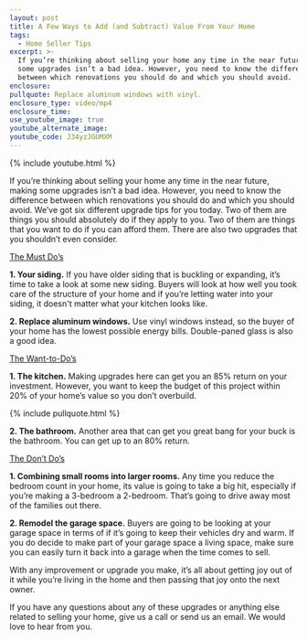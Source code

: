 ```yaml
---
layout: post
title: A Few Ways to Add (and Subtract) Value From Your Home
tags:
  - Home Seller Tips
excerpt: >-
  If you’re thinking about selling your home any time in the near future, making
  some upgrades isn’t a bad idea. However, you need to know the difference
  between which renovations you should do and which you should avoid.
enclosure:
pullquote: Replace aluminum windows with vinyl.
enclosure_type: video/mp4
enclosure_time:
use_youtube_image: true
youtube_alternate_image:
youtube_code: J34yzJGUMXM
---
```



{% include youtube.html %}

If you’re thinking about selling your home any time in the near future, making some upgrades isn’t a bad idea. However, you need to know the difference between which renovations you should do and which you should avoid. We’ve got six different upgrade tips for you today. Two of them are things you should absolutely do if they apply to you. Two of them are things that you want to do if you can afford them. There are also two upgrades that you shouldn’t even consider.

<u>The Must Do&rsquo;s</u>

**1. Your siding.** If you have older siding that is buckling or expanding, it’s time to take a look at some new siding. Buyers will look at how well you took care of the structure of your home and if you’re letting water into your siding, it doesn't matter what your kitchen looks like.

**2. Replace aluminum windows.** Use vinyl windows instead, so the buyer of your home has the lowest possible energy bills. Double-paned glass is also a good idea.

<u>The Want-to-Do&rsquo;s</u>

**1. The kitchen.** Making upgrades here can get you an 85% return on your investment. However, you want to keep the budget of this project within 20% of your home’s value so you don’t overbuild.

{% include pullquote.html %}

**2. The bathroom.** Another area that can get you great bang for your buck is the bathroom. You can get up to an 80% return.

<u>The Don&rsquo;t Do&rsquo;s</u>

**1. Combining small rooms into larger rooms.** Any time you reduce the bedroom count in your home, its value is going to take a big hit, especially if you’re making a 3-bedroom a 2-bedroom. That’s going to drive away most of the families out there.

**2. Remodel the garage space.** Buyers are going to be looking at your garage space in terms of if it’s going to keep their vehicles dry and warm. If you do decide to make part of your garage space a living space, make sure you can easily turn it back into a garage when the time comes to sell.

With any improvement or upgrade you make, it’s all about getting joy out of it while you’re living in the home and then passing that joy onto the next owner.

If you have any questions about any of these upgrades or anything else related to selling your home, give us a call or send us an email. We would love to hear from you.